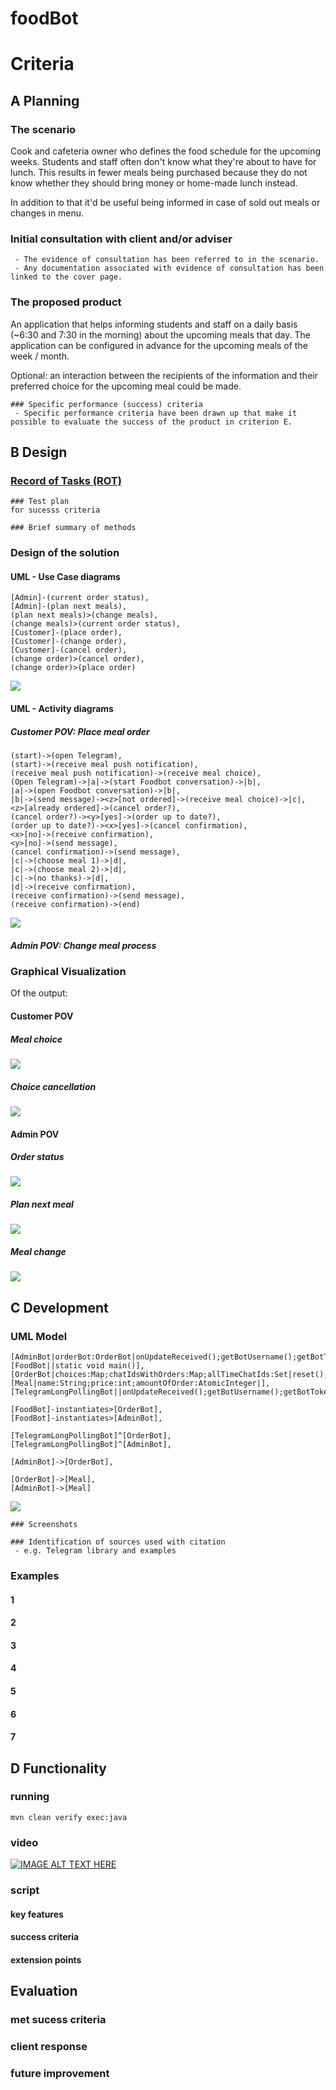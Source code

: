 # foodBot

# Criteria

## A Planning

### The scenario
 
Cook and cafeteria owner who defines the food schedule for the upcoming weeks. Students and staff often don't know what they're about to have for lunch. This results in fewer meals being purchased because they do not know whether they should bring money or home-made lunch instead.

In addition to that it'd be useful being informed in case of sold out meals or changes in menu.
 
### Initial consultation with client and/or adviser
```
 - The evidence of consultation has been referred to in the scenario.
 - Any documentation associated with evidence of consultation has been linked to the cover page.
```

### The proposed product

An application that helps informing students and staff on a daily basis (~6:30 and 7:30 in the morning) about the upcoming meals that day. The application can be configured in advance for the upcoming meals of the week / month.

Optional: an interaction between the recipients of the information and their preferred choice for the upcoming meal could be made.

```
### Specific performance (success) criteria
 - Specific performance criteria have been drawn up that make it possible to evaluate the success of the product in criterion E.
```

## B Design

### [Record of Tasks (ROT)](workLog.txt)

```
### Test plan 
for sucesss criteria
```

```
### Brief summary of methods 
```

### Design of the solution 

#### UML - Use Case diagrams

```
[Admin]-(current order status),
[Admin]-(plan next meals),
(plan next meals)>(change meals),
(change meals)>(current order status),
[Customer]-(place order),
[Customer]-(change order),
[Customer]-(cancel order),
(change order)>(cancel order),
(change order)>(place order)
```

![](http://yuml.me/491a8726.png)

#### UML - Activity diagrams

##### Customer POV: Place meal order 
```
(start)->(open Telegram),
(start)->(receive meal push notification),
(receive meal push notification)->(receive meal choice),
(Open Telegram)->|a|->(start Foodbot conversation)->|b|,
|a|->(open Foodbot conversation)->|b|,
|b|->(send message)-><z>[not ordered]->(receive meal choice)->|c|,
<z>[already ordered]->(cancel order?),
(cancel order?)-><y>[yes]->(order up to date?),
(order up to date?)-><x>[yes]->(cancel confirmation),
<x>[no]->(receive confirmation),
<y>[no]->(send message),
(cancel confirmation)->(send message),
|c|->(choose meal 1)->|d|,
|c|->(choose meal 2)->|d|,
|c|->(no thanks)->|d|,
|d|->(receive confirmation),
(receive confirmation)->(send message),
(receive confirmation)->(end)
```

![](http://yuml.me/cc4a94b6.png)

##### Admin POV: Change meal process

### Graphical Visualization

Of the output:

#### Customer POV

##### Meal choice

![](img/mealChoice.png)

##### Choice cancellation

![](img/cancelChoice.png)

#### Admin POV

##### Order status

![](img/mealStatus.png)

##### Plan next meal

![](img/planMeal.png)

##### Meal change

![](img/mealChangeAndStatus.png)

## C Development

### UML Model

```
[AdminBot|orderBot:OrderBot|onUpdateReceived();getBotUsername();getBotToken()],
[FoodBot||static void main()],
[OrderBot|choices:Map;chatIdsWithOrders:Map;allTimeChatIds:Set|reset();changeMeals()],
[Meal|name:String;price:int;amountOfOrder:AtomicInteger|],
[TelegramLongPollingBot||onUpdateReceived();getBotUsername();getBotToken()],

[FoodBot]-instantiates>[OrderBot],
[FoodBot]-instantiates>[AdminBot],

[TelegramLongPollingBot]^[OrderBot],
[TelegramLongPollingBot]^[AdminBot],

[AdminBot]->[OrderBot],

[OrderBot]->[Meal],
[AdminBot]->[Meal]
```

![](http://yuml.me/f1db6ecb.png)

```
### Screenshots  
```

```
### Identification of sources used with citation
 - e.g. Telegram library and examples
```


### Examples  

#### 1
#### 2
#### 3
#### 4
#### 5
#### 6
#### 7 


## D Functionality

### running

```
mvn clean verify exec:java
```

### video 

[![IMAGE ALT TEXT HERE](https://img.youtube.com/vi/1H95Bqd535E/0.jpg)](https://www.youtube.com/watch?v=1H95Bqd535E)

### script
#### key features
#### success criteria
#### extension points 

## Evaluation

### met sucess criteria
### client response
### future improvement
